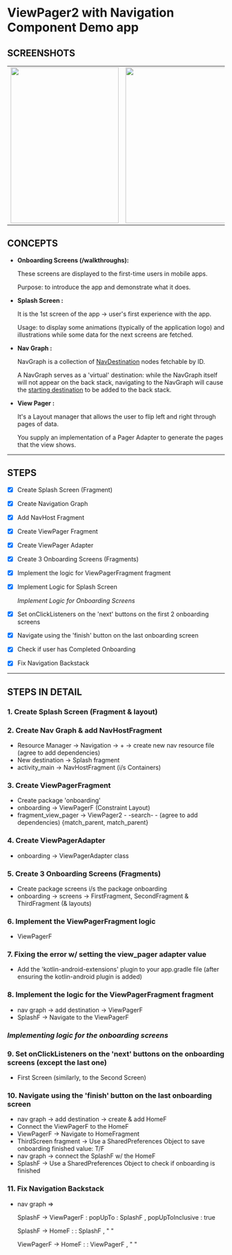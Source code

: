 # ViewPager2 with Navigation Component Demo app

## SCREENSHOTS

<table>
  <tr>
    <td><img src="https://user-images.githubusercontent.com/43718257/111827767-4da3e200-8910-11eb-9ce3-72e11e23e7bc.jpg" width=250 height=360></td>  
    <td><img src="https://user-images.githubusercontent.com/43718257/111827771-509ed280-8910-11eb-96bc-f6f345ae5a9a.jpg" width=250 height=360></td>
    <td><img src="https://user-images.githubusercontent.com/43718257/111827774-51cfff80-8910-11eb-8dc1-60a4eb8d12eb.jpg" width=250 height=360></td>
    <td><img src="https://user-images.githubusercontent.com/43718257/111827759-4bda1e80-8910-11eb-8d42-cbdbfc24821d.jpg" width=250 height=360></td>
    <td><img src="https://user-images.githubusercontent.com/43718257/111827729-411f8980-8910-11eb-962e-daf0d6a56a13.jpg" width=250 height=360></td>  
  </tr>
 </table>

## CONCEPTS

- **Onboarding Screens (/walkthroughs):**

    These screens are displayed to the first-time users in mobile apps.

    Purpose: to introduce the app and demonstrate what it does.

- **Splash Screen :**

    It is the 1st screen of the app → user's first experience with the app. 

    Usage:  to display some animations (typically of the application logo) and illustrations while some data for the next screens are fetched.

- **Nav Graph :**

    NavGraph is a collection of [NavDestination](https://developer.android.com/reference/androidx/navigation/NavDestination) nodes fetchable by ID.

    A NavGraph serves as a 'virtual' destination: while the NavGraph itself will not appear on the back stack, navigating to the NavGraph will cause the [starting destination](https://developer.android.com/reference/androidx/navigation/NavGraph#getStartDestination()) to be added to the back stack.

- **View Pager :**

    It's a Layout manager that allows the user to flip left and right through pages of data.

    You supply an implementation of a Pager Adapter to generate the pages that the view shows.

------------------------------------------------------------------------------------------------------------------------------------------------------------------------------

## STEPS

- [x]  Create Splash Screen (Fragment)
- [x]  Create Navigation Graph
- [x]  Add NavHost Fragment
- [x]  Create ViewPager Fragment
- [x]  Create ViewPager Adapter
- [x]  Create 3 Onboarding Screens (Fragments)
- [x]  Implement the logic for ViewPagerFragment fragment
- [x]  Implement Logic for Splash Screen

    *Implement Logic for Onboarding Screens*

- [x]  Set onClickListeners on the 'next' buttons on the first 2 onboarding screens
- [x]  Navigate using the 'finish' button on the last onboarding screen
- [x]  Check if user has Completed Onboarding
- [x]  Fix Navigation Backstack

------------------------------------------------------------------------------------------------------------------------------------------------------------------------------

## STEPS IN DETAIL

### 1. Create Splash Screen (Fragment & layout)

### 2. Create Nav Graph & add NavHostFragment

- Resource Manager → Navigation → + → create new nav resource file (agree to add dependencies)
- New destination → Splash fragment
- activity_main → NavHostFragment (i/s Containers)

### 3. Create ViewPagerFragment

- Create package 'onboarding'
- onboarding → ViewPagerF (Constraint Layout)
- fragment_view_pager → ViewPager2 - -search- - (agree to add dependencies) {match_parent, match_parent}

### 4. Create ViewPagerAdapter

- onboarding → ViewPagerAdapter class

### 5. Create 3 Onboarding Screens (Fragments)

- Create package screens i/s the package onboarding
- onboarding → screens → FirstFragment, SecondFragment & ThirdFragment (& layouts)

### 6. Implement the ViewPagerFragment logic

- ViewPagerF

### 7. Fixing the error w/ setting the view_pager adapter value

- Add the 'kotlin-android-extensions' plugin to your app.gradle file (after ensuring the kotlin-android plugin is added)

### 8. Implement the logic for the ViewPagerFragment fragment

- nav graph → add destination → ViewPagerF
- SplashF → Navigate to the ViewPagerF

### *Implementing logic for the onboarding screens*

### 9. Set onClickListeners on the 'next' buttons on the onboarding screens (except the last one)

- First Screen (similarly, to the Second Screen)

### 10. Navigate using the 'finish' button on the last onboarding screen

- nav graph → add destination → create & add HomeF
- Connect the ViewPagerF to the HomeF
- ViewPagerF  → Navigate to HomeFragment
- ThirdScreen fragment → Use a SharedPreferences Object to save onboarding finished value: T/F
- nav graph → connect the SplashF  w/ the HomeF
- SplashF → Use a SharedPreferences Object to check if onboarding is finished

### 11. Fix Navigation Backstack

- nav graph ⇒

    SplashF → ViewPagerF      :      popUpTo : SplashF           , popUpToInclusive : true

    SplashF → HomeF             :                      : SplashF           , " "

    ViewPagerF → HomeF       :                      : ViewPagerF    , " "
